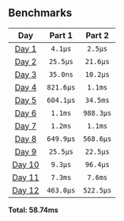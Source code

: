 <!--- benchmarking table --->
## Benchmarks

| Day | Part 1 | Part 2 |
| :---: | :---: | :---:  |
| [Day 1](./src/bin/01.rs) | `4.1µs` | `2.5µs` |
| [Day 2](./src/bin/02.rs) | `25.5µs` | `21.6µs` |
| [Day 3](./src/bin/03.rs) | `35.0ns` | `10.2µs` |
| [Day 4](./src/bin/04.rs) | `821.6µs` | `1.1ms` |
| [Day 5](./src/bin/05.rs) | `604.1µs` | `34.5ms` |
| [Day 6](./src/bin/06.rs) | `1.1ms` | `988.3µs` |
| [Day 7](./src/bin/07.rs) | `1.2ms` | `1.1ms` |
| [Day 8](./src/bin/08.rs) | `649.9µs` | `568.6µs` |
| [Day 9](./src/bin/09.rs) | `25.5µs` | `22.5µs` |
| [Day 10](./src/bin/10.rs) | `9.3µs` | `96.4µs` |
| [Day 11](./src/bin/11.rs) | `7.3ms` | `7.6ms` |
| [Day 12](./src/bin/12.rs) | `463.0µs` | `522.5µs` |

**Total: 58.74ms**
<!--- benchmarking table --->
